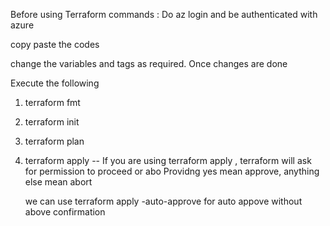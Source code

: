 Before using Terraform commands :
    Do az login and be authenticated with azure

copy paste the codes

change the variables and tags as required. Once changes are done 

Execute the following 

1. terraform fmt
2. terraform init
3. terraform plan
4. terraform apply -- If you are using terraform apply , terraform will ask for permission to proceed or abo
    Providng yes mean approve, anything else mean abort

    we can use terraform apply -auto-approve for auto appove without above confirmation